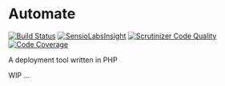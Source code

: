 # Automate

[![Build Status](https://travis-ci.org/automatephp/automate.svg?branch=master)](https://travis-ci.org/automatephp/automate)
[![SensioLabsInsight](https://insight.sensiolabs.com/projects/d8cbccde-24d4-4909-910f-b7baaaf26f30/mini.png)](https://insight.sensiolabs.com/projects/d8cbccde-24d4-4909-910f-b7baaaf26f30)
[![Scrutinizer Code Quality](https://scrutinizer-ci.com/g/automatephp/automate/badges/quality-score.png?b=master)](https://scrutinizer-ci.com/g/automatephp/automate/?branch=master)
[![Code Coverage](https://scrutinizer-ci.com/g/automatephp/automate/badges/coverage.png?b=master)](https://scrutinizer-ci.com/g/automatephp/automate/?branch=master)

A deployment tool written in PHP



WIP ...
